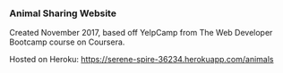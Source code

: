### Animal Sharing Website

Created November 2017, based off YelpCamp from The Web Developer Bootcamp course on Coursera. 

Hosted on Heroku: https://serene-spire-36234.herokuapp.com/animals
